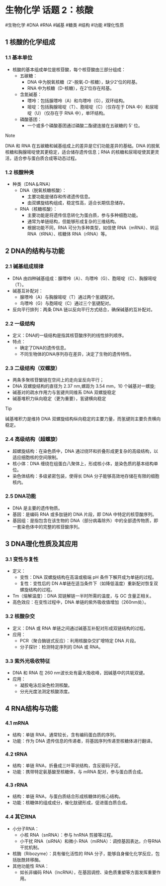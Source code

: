 #  生物化学 话题 2：核酸
#生物化学 #DNA #RNA #碱基 #糖类 #结构 #功能 #理化性质

## 1 核酸的化学组成

### 1.1 基本单位

- 核酸的基本组成单位是核苷酸，每个核苷酸由三部分组成：
    - 五碳糖：
        - DNA 中为脱氧核糖（2'-脱氧-D-核糖），缺少2'位的羟基。
        - RNA 中为核糖（D-核糖），在2'位存在羟基。
    - 含氮碱基：
        - 嘌呤：包括腺嘌呤（A）和鸟嘌呤（G），双环结构。
        - 嘧啶：包括胸腺嘧啶（T）、胞嘧啶（C）（仅存在于 DNA 中）和尿嘧啶（U）（仅存在于 RNA 中），单环结构。
    - 磷酸基团：
        - 一个或多个磷酸基团通过磷酸二酯键连接在五碳糖的 5' 位。

> [!NOTE]  
> DNA 和 RNA 在五碳糖和碱基组成上的差异是它们功能差异的基础。DNA 的脱氧核糖和胸腺嘧啶使其更稳定，适合储存遗传信息；RNA 的核糖和尿嘧啶使其更灵活，适合参与蛋白质合成等动态过程。

### 1.2 核酸种类

- 种类（DNA＆RNA）
    - DNA（脱氧核糖核酸）：
        - 主要功能是储存和传递遗传信息。
        - 由双螺旋结构组成，稳定性高，适合长期信息储存。
    - RNA（核糖核酸）：
        - 主要功能是将遗传信息转化为蛋白质，参与多种细胞功能。
        - 通常为单链结构，但能够形成复杂的三维结构。
        - 根据功能不同，RNA 可分为多种类型，如信使 RNA（mRNA）、转运 RNA（tRNA）、核糖体 RNA（rRNA）等。

## 2 DNA的结构与功能

### 2.1 碱基组成规律

- DNA 由四种碱基组成：腺嘌呤（A）、鸟嘌呤（G）、胞嘧啶（C）、胸腺嘧啶（T）。
- 碱基互补配对：
    - 腺嘌呤（A）与胸腺嘧啶（T）通过两个氢键配对。
    - 鸟嘌呤（G）与胞嘧啶（C）通过三个氢键配对。
- 反向平行排列：两条 DNA 链以反向平行方式结合，确保碱基的互补配对。

### 2.2 一级结构

- 定义：DNA的一级结构是指其核苷酸序列的线性排列顺序。
- 特点：
    - 确定了DNA的遗传信息。
    - 不同生物体的DNA序列存在差异，决定了生物的遗传特性。

### 2.3 二级结构（双螺旋）

- 两条多聚核苷酸链在空间上的走向呈反向平行；
- DNA 双螺旋结构的直径为 2.37 nm,螺距为 3.54 mm，10 个碱基对一螺旋;
- 碱基对的疏水作用力与氢键共同维系 DNA 双螺旋稳定
- 碱基堆积力纵向稳定（更为重要），氢键横向稳定

> [!TIP]  
> 碱基堆积力是维持 DNA 双螺旋结构纵向稳定的主要力量，而氢键则主要负责横向稳定。

### 2.4 高级结构（超螺旋）

- 超螺旋结构：在染色质中，DNA 通过绕环和折叠形成更复杂的高级结构，以适应细胞核的空间限制。
- 核小体：DNA 缠绕在组蛋白八聚体上，形成核小体，是染色质的基本结构单位。
- 染色体结构：多级紧密包装，使得长 DNA 分子能够高效地存储在有限的细胞核内。

### 2.5 DNA功能

- DNA 是主要的遗传物质。
- 基因：是编码 RNA 或多肽链的 DNA 片段，即 DNA 中特定的核苷酸序列。
- 基因组：是指包含在该生物的 DNA（部分病毒除外）中的全部遗传物质，即一套染色体中的完整的核苷酸序列。

## 3 DNA理化性质及其应用

### 3.1 变性与复性

- 定义：
    - 变性：DNA 双螺旋结构在高温或极端 pH 条件下解开成为单链的过程。
    - 复性：变性后的 DN A单链在适当条件下（如降低温度）重新配对恢复双螺旋结构的过程。
- Tm（熔解温度）：DNA 双链解链一半时所需的温度，与 GC 含量正相关。
- 高色效应：在变性过程中，DNA 单链的紫外吸收值增加（260nm处）。

### 3.2 核酸杂交

- 定义：DNA 或 RNA 单链之间通过碱基互补配对形成双链结构的过程。
- 应用：
    - PCR（聚合酶链式反应）：利用核酸杂交扩增特定 DNA 片段。
    - 分子探针：检测特定序列的 DNA 或 RNA。

### 3.3 紫外光吸收特征

- DNA 和 RNA 在 260 nm波长处有最大吸收峰，因碱基中的共轭双键。
- 应用：
    - 凝胶电泳后染色检测核酸。
    - 分光光度法测定核酸浓度。

## 4 RNA结构与功能

### 4.1 mRNA

- 结构：单链 RNA，通常较长，含有编码蛋白质的序列。
- 功能：作为 DNA 遗传信息的传递者，将基因序列传递至核糖体进行翻译。

### 4.2 tRNA

- 结构：单链 RNA，折叠成三叶草状结构，含反密码子区。
- 功能：携带特定氨基酸至核糖体，与 mRNA 配对，参与蛋白质合成。

### 4.3 rRNA

- 结构：单链 RNA，与蛋白质结合形成核糖体的核心结构。
- 功能：核糖体的组成成分，催化肽键形成，促进蛋白质合成。

### 4.4 其它RNA

- 小分子RNA：
    - 小核 RNA（snRNA）：参与 hnRNA 剪接等过程。
    - 小干扰 RNA（siRNA）和微小 RNA（miRNA）：调控基因表达，介导RNA干扰机制。
- 核酶（Ribozyme）：具有催化活性的 RNA 分子，能够自身催化化学反应，包括肽酰转移酶。
- 其他功能性 RNA：
    - 如长非编码 RNA（lncRNA），在基因调控、染色质重塑等方面发挥重要作用。
